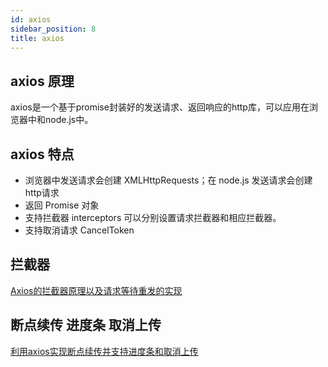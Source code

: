 ```yaml
---
id: axios
sidebar_position: 8
title: axios
---
```

## axios 原理
axios是一个基于promise封装好的发送请求、返回响应的http库，可以应用在浏览器中和node.js中。

## axios 特点
- 浏览器中发送请求会创建 XMLHttpRequests；在 node.js 发送请求会创建 http请求
- 返回 Promise 对象
- 支持拦截器 interceptors 可以分别设置请求拦截器和相应拦截器。
- 支持取消请求 CancelToken

## 拦截器
[Axios的拦截器原理以及请求等待重发的实现](https://www.jianshu.com/p/115b4c79a75d)

## 断点续传 进度条 取消上传
[利用axios实现断点续传并支持进度条和取消上传](https://zhuanlan.zhihu.com/p/136147620)